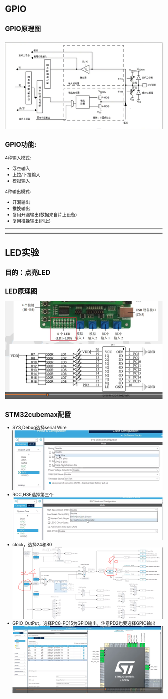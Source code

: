 # GPIO
## GPIO原理图
![GPIO原理图](https://github.com/fortunate-ouyanghui/LQB/blob/main/GPIO.png)
---
## GPIO功能:
4种输入模式:
- 浮空输入
- 上拉/下拉输入
- 模拟输入
  
4种输出模式:
- 开漏输出
- 推挽输出
- 复用开漏输出(数据来自片上设备)
- 复用推挽输出(同上)
---
---
# LED实验
## 目的：点亮LED
## LED原理图
![LED原理图](https://github.com/fortunate-ouyanghui/LQB/blob/main/LED%E5%8E%9F%E7%90%86%E5%9B%BE.png)
## STM32cubemax配置
- SYS,Debug选择serial Wire
  ![SYS](https://github.com/fortunate-ouyanghui/LQB/blob/main/sys.png)
- RCC,HSE选择第三个
  ![RCC](https://github.com/fortunate-ouyanghui/LQB/blob/main/RCC.png)
- clock，选择24和80
  ![clock](https://github.com/fortunate-ouyanghui/LQB/blob/main/clock.png)
- GPIO_OutPut，选择PC8-PC15为GPIO输出，注意PD2也要选择GPIO输出
  ![GPIO配置](https://github.com/fortunate-ouyanghui/LQB/blob/main/GPIO_output.png)




